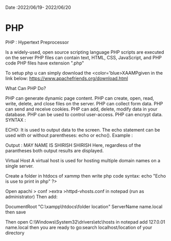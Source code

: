 Date :2022/06/19- 2022/06/20

<h1>PHP</h1>
PHP : Hypertext Preprocessor

Is a widely-used, open source scripting language PHP scripts are executed on the server PHP files can contain text, HTML, CSS, JavaScript, and PHP code PHP files have extension ".php"

To setup php u can simply download the <color='blue>XAAMP</color>given in the link below:
        https://www.apachefriends.org/download.html

What Can PHP Do?

PHP can generate dynamic page content.
PHP can create, open, read, write, delete, and close files on the server.
PHP can collect form data.
PHP can send and receive cookies.
PHP can add, delete, modify data in your database.
PHP can be used to control user-access.
PHP can encrypt data.
SYNTAX :
   <?php 
    PHP code goes here 
   ?>

ECHO:
It is used to output data to the screen.
The echo statement can be used with or without parentheses: echo or echo().
Example :
<?php                                                 
 echo "MY NAME IS SHIRISH";                                       
 echo ("SHIRISH");                                    
 ?>
 
 Output : 
    MAY NAME IS SHIRISH
    SHIRISH
Here, regardless of the parantheses both output results are displayed.

Virtual Host
A virtual host is used for hosting multiple domain names on a single server.

Create a folder in htdocs of xammp then write php code syntax: <?php> echo "Echo is use to print in php" ?>

Open apachi > conf >extra >httpd-vhosts.conf in notepad (run as administrator) Then add:

 DocumentRoot "C:\xampp\htdocs\folder location"
 ServerName name.local
</VirtualHost>
then save

Then open C:\Windows\System32\drivers\etc\hosts in notepad add 127.0.01 name.local then you are ready to go:search localhost/location of your directory
